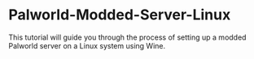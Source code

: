 # Palworld-Modded-Server-Linux
This tutorial will guide you through the process of setting up a modded Palworld server on a Linux system using Wine.
